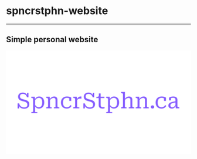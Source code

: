 # spncrstphn-website
---
## Simple personal website

[![Logo](images/SpncrStphnTransparent.png)](https://spncrstphn.ca)

